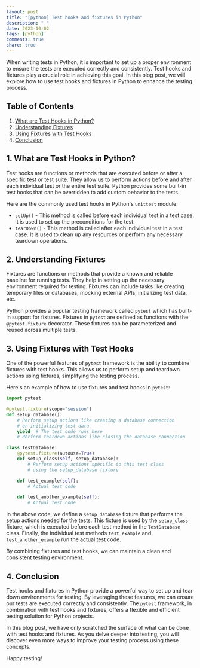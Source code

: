 ```yaml
---
layout: post
title: "[python] Test hooks and fixtures in Python"
description: " "
date: 2023-10-02
tags: [python]
comments: true
share: true
---
```


When writing tests in Python, it is important to set up a proper environment to ensure the tests are executed correctly and consistently. Test hooks and fixtures play a crucial role in achieving this goal. In this blog post, we will explore how to use test hooks and fixtures in Python to enhance the testing process.

## Table of Contents

1. [What are Test Hooks in Python?](#test-hooks)
2. [Understanding Fixtures](#fixtures)
3. [Using Fixtures with Test Hooks](#fixtures-with-hooks)
4. [Conclusion](#conclusion)

## 1. What are Test Hooks in Python? <a name="test-hooks"></a>

Test hooks are functions or methods that are executed before or after a specific test or test suite. They allow us to perform actions before and after each individual test or the entire test suite. Python provides some built-in test hooks that can be overridden to add custom behavior to the tests.

Here are the commonly used test hooks in Python's `unittest` module:

- `setUp()` - This method is called before each individual test in a test case. It is used to set up the preconditions for the test.
- `tearDown()` - This method is called after each individual test in a test case. It is used to clean up any resources or perform any necessary teardown operations.

## 2. Understanding Fixtures <a name="fixtures"></a>

Fixtures are functions or methods that provide a known and reliable baseline for running tests. They help in setting up the necessary environment required for testing. Fixtures can include tasks like creating temporary files or databases, mocking external APIs, initializing test data, etc.

Python provides a popular testing framework called `pytest` which has built-in support for fixtures. Fixtures in `pytest` are defined as functions with the `@pytest.fixture` decorator. These fixtures can be parameterized and reused across multiple tests.

## 3. Using Fixtures with Test Hooks <a name="fixtures-with-hooks"></a>

One of the powerful features of `pytest` framework is the ability to combine fixtures with test hooks. This allows us to perform setup and teardown actions using fixtures, simplifying the testing process.

Here's an example of how to use fixtures and test hooks in `pytest`:

```python
import pytest

@pytest.fixture(scope="session")
def setup_database():
    # Perform setup actions like creating a database connection
    # or initializing test data
    yield  # The test code runs here
    # Perform teardown actions like closing the database connection

class TestDatabase:
    @pytest.fixture(autouse=True)
    def setup_class(self, setup_database):
        # Perform setup actions specific to this test class
        # using the setup_database fixture

    def test_example(self):
        # Actual test code

    def test_another_example(self):
        # Actual test code
```

In the above code, we define a `setup_database` fixture that performs the setup actions needed for the tests. This fixture is used by the `setup_class` fixture, which is executed before each test method in the `TestDatabase` class. Finally, the individual test methods `test_example` and `test_another_example` run the actual test code.

By combining fixtures and test hooks, we can maintain a clean and consistent testing environment.

## 4. Conclusion <a name="conclusion"></a>

Test hooks and fixtures in Python provide a powerful way to set up and tear down environments for testing. By leveraging these features, we can ensure our tests are executed correctly and consistently. The `pytest` framework, in combination with test hooks and fixtures, offers a flexible and efficient testing solution for Python projects.

In this blog post, we have only scratched the surface of what can be done with test hooks and fixtures. As you delve deeper into testing, you will discover even more ways to improve your testing process using these concepts.

Happy testing!